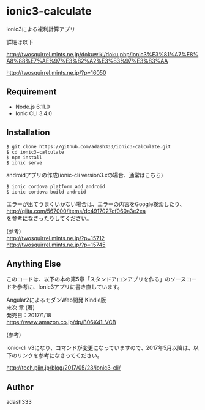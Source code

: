 # ionic3-calculate

ionic3による複利計算アプリ

詳細は以下

http://twosquirrel.mints.ne.jp/dokuwiki/doku.php/ionic3%E3%81%A7%E8%A8%88%E7%AE%97%E3%82%A2%E3%83%97%E3%83%AA

http://twosquirrel.mints.ne.jp/?p=16050


## Requirement

- Node.js 6.11.0
- Ionic CLI 3.4.0


## Installation

    $ git clone https://github.com/adash333/ionic3-calculate.git
    $ cd ionic3-calculate
    $ npm install
    $ ionic serve

androidアプリの作成(ionic-cli version3.xの場合、通常はこちら)

    $ ionic cordova platform add android
    $ ionic cordova build android

エラーが出てうまくいかない場合は、エラーの内容をGoogle検索したり、  
http://qiita.com/567000/items/dc4917027cf060a3e2ea  
を参考になさったりしてください。  
  
(参考)   
http://twosquirrel.mints.ne.jp/?p=15712  
http://twosquirrel.mints.ne.jp/?p=15745  

## Anything Else

このコードは、以下の本の第5章「スタンドアロンアプリを作る」のソースコードを参考に、Ionic3アプリに書き直しています。

Angular2によるモダンWeb開発 Kindle版  
末次 章 (著)  
発売日：2017/1/18  
https://www.amazon.co.jp/dp/B06X41LVCB

(参考)

ionic-cli v3になり、コマンドが変更になっていますので、2017年5月以降は、以下のリンクを参考になさってください。

http://tech.pjin.jp/blog/2017/05/23/ionic3-cli/

## Author

adash333